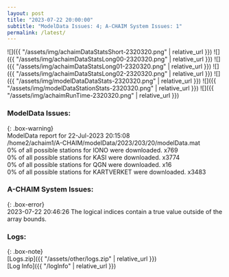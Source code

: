 ```yaml
---
layout: post
title: "2023-07-22 20:00:00"
subtitle: "ModelData Issues: 4; A-CHAIM System Issues: 1"
permalink: /latest/
---
```


![]({{ "/assets/img/achaimDataStatsShort-2320320.png" | relative_url }})
![]({{ "/assets/img/achaimDataStatsLong00-2320320.png" | relative_url }})
![]({{ "/assets/img/achaimDataStatsLong01-2320320.png" | relative_url }})
![]({{ "/assets/img/achaimDataStatsLong02-2320320.png" | relative_url }})
![]({{ "/assets/img/modelDataDataStats-2320320.png" | relative_url }})
![]({{ "/assets/img/modelDataStationStats-2320320.png" | relative_url }})
![]({{ "/assets/img/achaimRunTime-2320320.png" | relative_url }})


### ModelData Issues:  
  
{: .box-warning}  
 ModelData report for 22-Jul-2023 20:15:08   
 /home2/achaim1/A-CHAIM/modelData/2023/203/20/modelData.mat   
 0% of all possible stations for IONO were downloaded. x769   
 0% of all possible stations for KASI were downloaded. x3774   
 0% of all possible stations for QGN were downloaded. x16   
 0% of all possible stations for KARTVERKET were downloaded. x3483   
  
### A-CHAIM System Issues:  
  
{: .box-error}  
2023-07-22 20:46:26 The logical indices contain a true value outside of the array bounds.  

### Logs:  
  
{: .box-note}  
[Logs.zip]({{ "/assets/other/logs.zip" | relative_url }})  
[Log Info]({{ "/logInfo" | relative_url }})  
